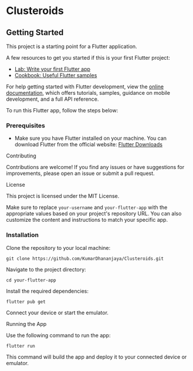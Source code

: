 # Clusteroids
## Getting Started

This project is a starting point for a Flutter application.

A few resources to get you started if this is your first Flutter project:

- [Lab: Write your first Flutter app](https://docs.flutter.dev/get-started/codelab)
- [Cookbook: Useful Flutter samples](https://docs.flutter.dev/cookbook)

For help getting started with Flutter development, view the
[online documentation](https://docs.flutter.dev/), which offers tutorials,
samples, guidance on mobile development, and a full API reference.


To run this Flutter app, follow the steps below:

### Prerequisites

- Make sure you have Flutter installed on your machine. You can download Flutter from the official website: [Flutter Downloads](https://flutter.dev/docs/get-started/install)

Contributing

Contributions are welcome! If you find any issues or have suggestions for improvements, please open an issue or submit a pull request.

License

This project is licensed under the MIT License.

Make sure to replace `your-username` and `your-flutter-app` with the appropriate values based on your project's repository URL. You can also customize the content and instructions to match your specific app.
### Installation

Clone the repository to your local machine:

```shell
git clone https://github.com/KumarDhananjaya/Clusteroids.git
```

Navigate to the project directory:
```shell
cd your-flutter-app
```

Install the required dependencies: 
```shell
flutter pub get
```

Connect your device or start the emulator.

Running the App

Use the following command to run the app:
```shell
flutter run
```
This command will build the app and deploy it to your connected device or emulator.



